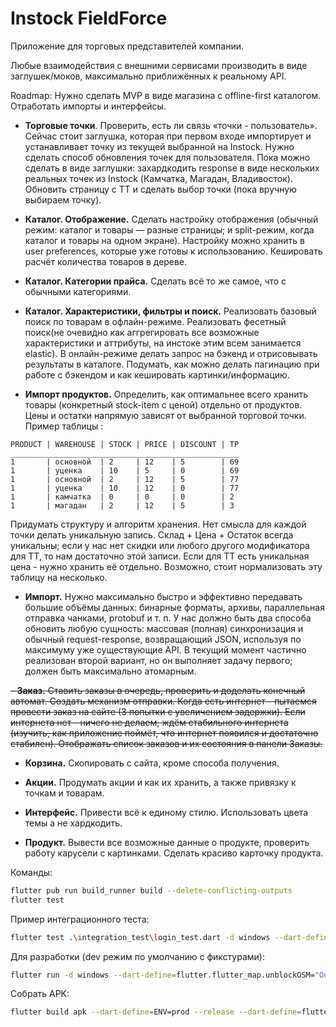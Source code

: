 # Instock FieldForce

Приложение для торговых представителей компании.

Любые взаимодействия с внешними сервисами производить в виде заглушек/моков, максимально приближённых к реальному API.

Roadmap:
Нужно сделать MVP в виде магазина с offline-first каталогом. Отработать импорты и интерфейсы.
  - **Торговые точки**. Проверить, есть ли связь «точки - пользователь». Сейчас стоит заглушка, которая при первом входе импортирует и устанавливает точку из текущей выбранной на Instock. Нужно сделать способ обновления точек для пользователя. Пока можно сделать в виде заглушки: захардкодить response в виде нескольких реальных точек из Instock (Камчатка, Магадан, Владивосток). Обновить страницу с ТТ и сделать выбор точки (пока вручную выбираем точку).

  - **Каталог. Отображение.** Сделать настройку отображения (обычный режим: каталог и товары — разные страницы; и split-режим, когда каталог и товары на одном экране). Настройку можно хранить в user preferences, которые уже готовы к использованию. Кешировать расчёт количества товаров в дереве.

  - **Каталог. Категории прайса.** Сделать всё то же самое, что с обычными категориями.
  
  - **Каталог. Характеристики, фильтры и поиск.** Реализовать базовый поиск по товарам в офлайн-режиме. Реализовать фесетный поиск(не очевидно как аггрегировать все возможные характеристики и аттрибуты, на инстоке этим всем занимается elastic). В онлайн-режиме делать запрос на бэкенд и отрисовывать результаты в каталоге. Подумать, как можно делать пагинацию при работе с бэкендом и как кешировать картинки/информацию.

  - **Импорт продуктов.** Определить, как оптимальнее всего хранить товары (конкретный stock-item с ценой) отдельно от продуктов. Цены и остатки напрямую зависят от выбранной торговой точки. Пример таблицы :
```
PRODUCT | WAREHOUSE | STOCK | PRICE | DISCOUNT | TP
___________________________________________________
1       | основной  | 2     | 12    | 5        | 69
1       | уценка    | 10    | 5     | 0        | 69
1       | основной  | 2     | 12    | 5        | 77
1       | уценка    | 10    | 12    | 0        | 77
1       | камчатка  | 0     | 0     | 0        | 2
1       | магадан   | 2     | 12    | 5        | 3
```
   Придумать структуру и алгоритм хранения. Нет смысла для каждой точки делать уникальную запись. Склад + Цена + Остаток всегда уникальны; если у нас нет скидки или любого другого модификатора для ТТ, то нам достаточно этой записи. Если для ТТ есть уникальная цена - нужно хранить её отдельно. Возможно, стоит нормализовать эту таблицу на несколько.

   - **Импорт.** Нужно максимально быстро и эффективно передавать большие объёмы данных: бинарные форматы, архивы, параллельная отправка чанками, protobuf и т. п. У нас должно быть два способа обновить любую сущность: массовая (полная) синхронизация и обычный request-response, возвращающий JSON, используя по максимуму уже существующие API. В текущий момент частично реализован второй вариант, но он выполняет задачу первого; должен быть максимально атомарным.

   ~~- **Заказ.** Ставить заказы в очередь, проверить и доделать конечный автомат. Создать механизм отправки. Когда есть интернет - пытаемся провести заказ на сайте (3 попытки с увеличением задержки). Если интернета нет - ничего не делаем, ждём стабильного интернета (изучить, как приложение поймёт, что интернет появился и достаточно стабилен). Отображать список заказов и их состояния в панели Заказы.~~

   - **Корзина.** Скопировать с сайта, кроме способа получения.

   - **Акции.** Продумать акции и как их хранить, а также привязку к точкам и товарам.

   - **Интерфейс.** Привести всё к единому стилю. Использовать цвета темы а не хардкодить.

   - **Продукт.** Вывести все возможные данные о продукте, проверить работу карусели с картинками. Сделать красиво карточку продукта.

Команды:
```bash
flutter pub run build_runner build --delete-conflicting-outputs
flutter test
```

Пример интеграционного теста:
```bash
flutter test .\integration_test\login_test.dart -d windows --dart-define=ENV=dev
```

Для разработки (dev режим по умолчанию с фикстурами):
```bash
flutter run -d windows --dart-define=flutter.flutter_map.unblockOSM="Our tile servers are not." --dart-define=ENV=dev
```

Собрать APK:
```bash
flutter build apk --dart-define=ENV=prod --release --dart-define=flutter.flutter_map.unblockOSM="Our tile servers are not."
```